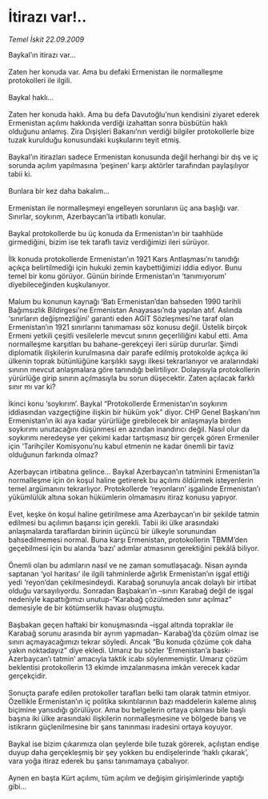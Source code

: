 # İtirazı var!..

*Temel İskit 22.09.2009*

<div class="taraf_structure_2col_1zq">
<div class="margen_n">



 <p>Baykal’ın itirazı var... <br/><br/>Zaten her konuda var. Ama bu defaki Ermenistan ile normalleşme protokolleri ile ilgili.<br/><br/>Baykal haklı... <br/><br/>Zaten her konuda haklı. Ama bu defa Davutoğlu’nun kendisini ziyaret ederek Ermenistan açılımı hakkında verdiği izahattan sonra büsbütün haklı olduğunu anlamış. Zira Dışişleri Bakanı’nın verdiği bilgiler protokollerle bize tuzak kurulduğu konusundaki kuşkularını teyit etmiş. <br/><br/>Baykal’ın itirazları sadece Ermenistan konusunda değil herhangi bir dış ve iç sorunda açılım yapılmasına ‘peşinen’ karşı aktörler tarafından paylaşılıyor tabii ki. <br/><br/>Bunlara bir kez daha bakalım... <br/><br/>Ermenistan ile normalleşmeyi engelleyen sorunların üç ana başlığı var. Sınırlar, soykırım, Azerbaycan’la irtibatlı konular. <br/><br/>Baykal protokollerde bu üç konuda da Ermenistan’ın bir taahhüde girmediğini, bizim ise tek taraflı taviz verdiğimizi ileri sürüyor. <br/><br/>İlk konuda protokollerde Ermenistan’ın 1921 Kars Antlaşması’nı tanıdığı açıkça belirtilmediği için hukuki zemin kaybettiğimizi iddia ediyor. Bunu temel bir konu görüyor. Günün birinde Ermenistan’ın ‘tanımıyorum’ diyebileceğinden kuşkulanıyor. <br/><br/>Malum bu konunun kaynağı ‘Batı Ermenistan’dan bahseden 1990 tarihli Bağımsızlık Bildirgesi’ne Ermenistan Anayasası’nda yapılan atıf. Aslında ‘sınırların değişmezliğini’ garanti eden AGİT Sözleşmesi’ne taraf olan Ermenistan’ın 1921 sınırlarını tanımaması söz konusu değil. Üstelik birçok Ermeni yetkili çeşitli vesilelerle mevcut sınırın geçerliliğini kabul etti. Ama normalleşme karşıtları bu bahane-gerekçeyi ileri sürüp dururlar. Şimdi diplomatik ilişkilerin kurulmasına dair parafe edilmiş protokolde açıkça iki ülkenin toprak bütünlüğüne karşılıklı saygı ilkesi tekrarlanıyor ve aralarındaki sınırın mevcut anlaşmalara göre tanındığı belirtiliyor. Dolayısıyla protokollerin yürürlüğe girip sınırın açılmasıyla bu sorun düşecektir. Zaten açılacak farklı sınır mı var ki? <br/><br/>İkinci konu ‘soykırım’. Baykal “Protokollerde Ermenistan’ın soykırım iddiasından vazgeçtiğine ilişkin bir hüküm yok” diyor. CHP Genel Başkanı’nın Ermenistan’ın iki aya kadar yürürlüğe girebilecek bir anlaşmayla birden soykırımı unutacağını düşünmesi en azından inandırıcı değil. Nasıl olur da soykırımı neredeyse yer çekimi kadar tartışmasız bir gerçek gören Ermeniler için ‘Tarihçiler Komisyonu’nu kabul etmenin ne kadar önemli bir taviz olduğunun farkında olmaz? <br/><br/>Azerbaycan irtibatına gelince... Baykal Azerbaycan’ın tatminini Ermenistan’la normalleşme için ön koşul haline getirerek bu açılımı öldürmek isteyenlerin temel argümanını tekrarlıyor. Protokollerde ‘reyonların’ işgalinde Ermenistan’ı yükümlülük altına sokan hükümlerin olmamasını itiraz konusu yapıyor. <br/><br/>Evet, keşke ön koşul haline getirilmese ama Azerbaycan’ın bir şekilde tatmin edilmesi bu açılımın başarısı için gerekli. Tabii iki ülke arasındaki anlaşmalarda taraflardan birinin üçüncü bir ülkeyle sorunundan bahsedilmemesi normal. Buna karşı Ermenistan, protokollerin TBMM’den geçebilmesi için bu alanda ‘bazı’ adımlar atmasının gerektiğini pekâlâ biliyor. <br/><br/>Önemli olan bu adımların nasıl ve ne zaman somutlaşacağı. Nisan ayında saptanan ‘yol haritası’ ile ilgili tahminlerde ağırlık Ermenistan’ın işgal ettiği yedi ‘reyon’dan çekilmesindeydi. Karabağ sorunuyla ancak dolaylı bir irtibat olduğu varsayılıyordu. Sonradan Başbakan’ın –sınırı Karabağ değil de işgal nedeniyle kapattığımızı unutup-“Karabağ çözülmeden sınır açılmaz” demesiyle de bir kötümserlik havası oluşmuştu. <br/><br/>Başbakan geçen haftaki bir konuşmasında –işgal altında topraklar ile Karabağ sorunu arasında bir ayrım yapmadan- Karabağ’da çözüm olmaz ise sınırı açmayacağımızı tekrar söyledi. Ancak “Bu konuda çözüme çok daha yakın noktadayız” diye ekledi. Umarız bu sözler ‘Ermenistan’a baskı-Azerbaycan’ı tatmin’ amacıyla taktik icabı söylenmemiştir. Umarız çözüm beklentisi protokollerin 13 ekimde imzalanmasına imkân verecek kadar gerçekçidir. <br/><br/>Sonuçta parafe edilen protokoller tarafları belki tam olarak tatmin etmiyor. Özellikle Ermenistan’ın iç politika sıkıntılarının bazı maddelerin kaleme alınış biçimine yansıdığı görülüyor. Ama bu belgelerin ortaya çıkması bile başlı başına iki ülke arasındaki ilişkilerin normalleşmesine ve bölgede barış ve istikrarın güçlenilmesine bir şans tanınması iradesini ortaya koyuyor. <br/><br/>Baykal ise bizim çıkarımıza olan şeylerde bile tuzak görerek, açılıştan endişe duyup daha gerçekleşmiş bir şey yokken bu endişelerinde ‘haklı çıkarak’, vara yoğa itiraz ederek bu şansı tanımamaya çabalıyor. <br/><br/>Aynen en başta Kürt açılımı, tüm açılım ve değişim girişimlerinde yaptığı gibi... </p>
<br/>
<br/>
<br/>



<br/>


<div id="taraf_not">
</div>

</div>


</div>
